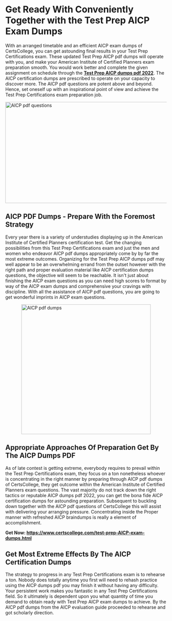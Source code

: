 <h1><strong>Get Ready With Conveniently Together with the Test Prep AICP Exam Dumps&nbsp;</strong></h1>
<p><span style="font-weight: 400;">With an arranged timetable and an efficient  AICP exam dumps of CertsCollege, you can get astounding final results in your Test Prep Certifications exam. These updated Test Prep AICP pdf dumps will operate with you, and make your American Institute of Certified Planners exam preparation smooth. You would work better and complete the given assignment on schedule through the <strong><a href="https://www.certscollege.com/test-prep-AICP-exam-dumps.html">Test Prep AICP dumps pdf 2022</a></strong>. The AICP certification dumps are prescribed to operate on your capacity to discover more. The  AICP pdf questions are potent above and beyond. Hence, set oneself up with an inspirational point of view and achieve the Test Prep Certifications exam preparation job.&nbsp;</span></p>
<p><span style="font-weight: 400;"><img style="display: block; margin-left: auto; margin-right: auto;" src="https://i.ibb.co/CPDK3ps/Yellow-and-Blue-Initiative-Blog-Banner.png" alt="AICP pdf questions" width="559" height="315" /></span></p>
<h2><strong>AICP PDF Dumps - Prepare With the Foremost Strategy</strong></h2>
<p><span style="font-weight: 400;">Every year there is a variety of understudies displaying up in the American Institute of Certified Planners certification test. Get the changing possibilities from this Test Prep Certifications exam and just the men and women who endeavor AICP pdf dumps appropriately come by by far the most extreme outcomes. Organizing for the Test Prep AICP dumps pdf may well appear to be an overwhelming errand from the outset however with the right path and proper evaluation material like AICP certification dumps questions, the objective will seem to be reachable. It isn't just about finishing the AICP exam questions as you can need high scores to format by way of the AICP exam dumps and comprehensive your cravings with discipline. With all the assistance of AICP pdf questions, you are going to get wonderful imprints in AICP exam questions.</span></p>
<p><span style="font-weight: 400;"><a href="https://tinyurl.com/4bz9v378"><img style="display: block; margin-left: auto; margin-right: auto;" src="https://i.ibb.co/9tMrhdY/Teacher-Appreciation-Invitation.png" alt="AICP pdf dumps " width="404" height="404" /></a></span></p>
<h2><strong>Appropriate Approaches Of Preparation Get By The AICP Dumps PDF</strong></h2>
<p><span style="font-weight: 400;">As of late contest is getting extreme, everybody requires to prevail within the Test Prep Certifications exam, they focus on a ton nonetheless whoever is concentrating in the right manner by preparing through AICP pdf dumps of CertsCollege, they get outcome within the American Institute of Certified Planners exam questions. The vast majority do not track down the right tactics or reputable AICP dumps pdf 2022, you can get the bona fide AICP certification dumps for astounding preparation. Subsequent to buckling down together with the  AICP pdf questions of CertsCollege this will assist with delivering your arranging pressure. Concentrating inside the Proper manner with refreshed AICP braindumps is really a element of accomplishment.</span></p>
<p><span style="font-weight: 400;"><strong>Get Now: <a href="https://www.certscollege.com/test-prep-AICP-exam-dumps.html">https://www.certscollege.com/test-prep-AICP-exam-dumps.html</a></strong></span></p>
<h2><strong>Get Most Extreme Effects By The AICP Certification Dumps</strong></h2>
<p><span style="font-weight: 400;">The strategy to progress in any Test Prep Certifications exam is to rehearse a ton. Nobody does totally anytime you first will need to rehash practice using the AICP dumps pdf you may finish it without having any difficulty. Your persistent work makes you fantastic in any Test Prep Certifications field. So it ultimately is dependent upon you what quantity of time you demand to obtain ready with Test Prep AICP exam dumps to achieve. By the AICP pdf dumps from the AICP evaluation guide proceeded to rehearse and got scholarly direction.</span></p>
